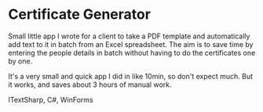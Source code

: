 # Certificate Generator
Small little app I wrote for a client to take a PDF template and automatically add text to it in batch from an Excel spreadsheet. 
The aim is to save time by entering the people details in batch without having to do the certificates one by one.

It's a very small and quick app I did in like 10min, so don't expect much. But it works, and saves about 3 hours of manual work.

ITextSharp, C#, WinForms

